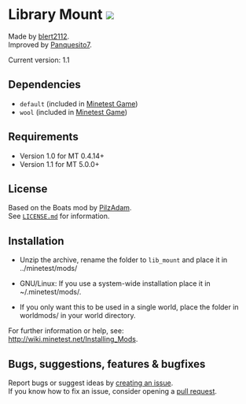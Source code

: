 # Library Mount [![](https://github.com/Panquesito7/lib_mount/workflows/build/badge.svg)](https://github.com/Panquesito7/lib_mount/actions)
Made by [blert2112](https://github.com/blert2112).\
Improved by [Panquesito7](https://github.com/Panquesito7).

Current version: 1.1

## Dependencies
- `default` (included in [Minetest Game](https://github.com/minetest/minetest_game))
- `wool` (included in [Minetest Game](https://github.com/minetest/minetest_game))

## Requirements
- Version 1.0 for MT 0.4.14+
- Version 1.1 for MT 5.0.0+

## License
Based on the Boats mod by [PilzAdam](https://github.com/PilzAdam).\
See [`LICENSE.md`](LICENSE.md) for information.

## Installation
- Unzip the archive, rename the folder to `lib_mount` and place it in ../minetest/mods/

- GNU/Linux: If you use a system-wide installation place it in ~/.minetest/mods/.

- If you only want this to be used in a single world, place the folder in worldmods/ in your world directory.

For further information or help, see:\
http://wiki.minetest.net/Installing_Mods.

## Bugs, suggestions, features & bugfixes
Report bugs or suggest ideas by [creating an issue](https://github.com/Panquesito7/lib_mount/issues/new).\
If you know how to fix an issue, consider opening a [pull request](https://github.com/Panquesito7/lib_mount/compare).
